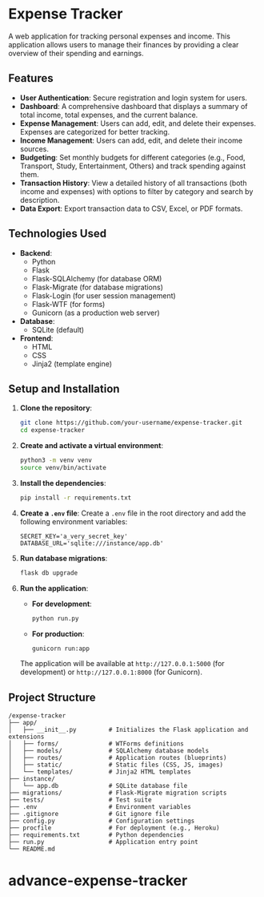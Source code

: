 # Expense Tracker

A web application for tracking personal expenses and income. This application allows users to manage their finances by providing a clear overview of their spending and earnings.

## Features

- **User Authentication**: Secure registration and login system for users.
- **Dashboard**: A comprehensive dashboard that displays a summary of total income, total expenses, and the current balance.
- **Expense Management**: Users can add, edit, and delete their expenses. Expenses are categorized for better tracking.
- **Income Management**: Users can add, edit, and delete their income sources.
- **Budgeting**: Set monthly budgets for different categories (e.g., Food, Transport, Study, Entertainment, Others) and track spending against them.
- **Transaction History**: View a detailed history of all transactions (both income and expenses) with options to filter by category and search by description.
- **Data Export**: Export transaction data to CSV, Excel, or PDF formats.

## Technologies Used

- **Backend**:
  - Python
  - Flask
  - Flask-SQLAlchemy (for database ORM)
  - Flask-Migrate (for database migrations)
  - Flask-Login (for user session management)
  - Flask-WTF (for forms)
  - Gunicorn (as a production web server)
- **Database**:
  - SQLite (default)
- **Frontend**:
  - HTML
  - CSS
  - Jinja2 (template engine)

## Setup and Installation

1.  **Clone the repository**:
    ```bash
    git clone https://github.com/your-username/expense-tracker.git
    cd expense-tracker
    ```

2.  **Create and activate a virtual environment**:
    ```bash
    python3 -m venv venv
    source venv/bin/activate
    ```

3.  **Install the dependencies**:
    ```bash
    pip install -r requirements.txt
    ```

4.  **Create a `.env` file**:
    Create a `.env` file in the root directory and add the following environment variables:
    ```
    SECRET_KEY='a_very_secret_key'
    DATABASE_URL='sqlite:///instance/app.db'
    ```

5.  **Run database migrations**:
    ```bash
    flask db upgrade
    ```

6.  **Run the application**:
    - **For development**:
      ```bash
      python run.py
      ```
    - **For production**:
      ```bash
      gunicorn run:app
      ```

    The application will be available at `http://127.0.0.1:5000` (for development) or `http://127.0.0.1:8000` (for Gunicorn).

## Project Structure

```
/expense-tracker
├── app/
│   ├── __init__.py         # Initializes the Flask application and extensions
│   ├── forms/              # WTForms definitions
│   ├── models/             # SQLAlchemy database models
│   ├── routes/             # Application routes (blueprints)
│   ├── static/             # Static files (CSS, JS, images)
│   └── templates/          # Jinja2 HTML templates
├── instance/
│   └── app.db              # SQLite database file
├── migrations/             # Flask-Migrate migration scripts
├── tests/                  # Test suite
├── .env                    # Environment variables
├── .gitignore              # Git ignore file
├── config.py               # Configuration settings
├── procfile                # For deployment (e.g., Heroku)
├── requirements.txt        # Python dependencies
├── run.py                  # Application entry point
└── README.md
```
# advance-expense-tracker
